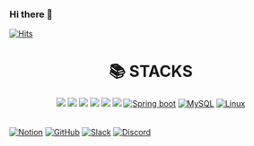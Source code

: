 ### Hi there 👋

[![Hits](https://hits.seeyoufarm.com/api/count/incr/badge.svg?url=https%3A%2F%2Fgithub.com%2Fthekim123%2F&count_bg=%2379C83D&title_bg=%23555555&icon=&icon_color=%23E7E7E7&title=hits&edge_flat=false)](https://hits.seeyoufarm.com)


<div align=center><h1>📚 STACKS</h1></div>
<div align=center> 
  <img src="https://img.shields.io/badge/java-007396?style=for-the-badge&logo=java&logoColor=white"> 
  <img src="https://img.shields.io/badge/spring-6DB33F?style=for-the-badge&logo=spring&logoColor=white"> 
  <img src="https://img.shields.io/badge/oracle-F80000?style=for-the-badge&logo=oracle&logoColor=white"> 
  <img src="https://img.shields.io/badge/mysql-4479A1?style=for-the-badge&logo=mysql&logoColor=white"> 
  <img src="https://img.shields.io/badge/mariaDB-003545?style=for-the-badge&logo=mariaDB&logoColor=white"> 
  <img src="https://img.shields.io/badge/mongoDB-47A248?style=for-the-badge&logo=MongoDB&logoColor=white">
   <a target="_blank" rel="noopener noreferrer nofollow" href="https://camo.githubusercontent.com/8f3d2babcbdb090dfb572b0809d740ba903be57be8990d016eb57db70944e236/68747470733a2f2f696d672e736869656c64732e696f2f62616467652f537072696e67426f6f742d3644423333462e7376673f267374796c653d666f722d7468652d6261646765266c6f676f3d537072696e67426f6f74266c6f676f436f6c6f723d7768697465"><img alt="Spring boot" src="https://camo.githubusercontent.com/8f3d2babcbdb090dfb572b0809d740ba903be57be8990d016eb57db70944e236/68747470733a2f2f696d672e736869656c64732e696f2f62616467652f537072696e67426f6f742d3644423333462e7376673f267374796c653d666f722d7468652d6261646765266c6f676f3d537072696e67426f6f74266c6f676f436f6c6f723d7768697465" data-canonical-src="https://img.shields.io/badge/SpringBoot-6DB33F.svg?&amp;style=for-the-badge&amp;logo=SpringBoot&amp;logoColor=white" style="max-width: 100%;"></a>
  <a target="_blank" rel="noopener noreferrer nofollow" href="https://camo.githubusercontent.com/9eee63f338a7f3a10d198d998e15d1127d2bb4959d276da8d0d748d3445e1885/68747470733a2f2f696d672e736869656c64732e696f2f62616467652f4d7953514c2d3434373941312e7376673f267374796c653d666f722d7468652d6261646765266c6f676f3d4d7953514c266c6f676f436f6c6f723d7768697465"><img alt="MySQL" src="https://camo.githubusercontent.com/9eee63f338a7f3a10d198d998e15d1127d2bb4959d276da8d0d748d3445e1885/68747470733a2f2f696d672e736869656c64732e696f2f62616467652f4d7953514c2d3434373941312e7376673f267374796c653d666f722d7468652d6261646765266c6f676f3d4d7953514c266c6f676f436f6c6f723d7768697465" data-canonical-src="https://img.shields.io/badge/MySQL-4479A1.svg?&amp;style=for-the-badge&amp;logo=MySQL&amp;logoColor=white" style="max-width: 100%;"></a> 
  <a target="_blank" rel="noopener noreferrer nofollow" href="https://camo.githubusercontent.com/a89d2c89158d88a7aec2f9afcc2a2cca6ab6c2e4587d27a09a3b4e1d812a8eb7/68747470733a2f2f696d672e736869656c64732e696f2f62616467652f4c696e75782d4643433632342e7376673f267374796c653d666f722d7468652d6261646765266c6f676f3d4c696e7578266c6f676f436f6c6f723d626c61636b"><img alt="Linux" src="https://camo.githubusercontent.com/a89d2c89158d88a7aec2f9afcc2a2cca6ab6c2e4587d27a09a3b4e1d812a8eb7/68747470733a2f2f696d672e736869656c64732e696f2f62616467652f4c696e75782d4643433632342e7376673f267374796c653d666f722d7468652d6261646765266c6f676f3d4c696e7578266c6f676f436f6c6f723d626c61636b" data-canonical-src="https://img.shields.io/badge/Linux-FCC624.svg?&amp;style=for-the-badge&amp;logo=Linux&amp;logoColor=black" style="max-width: 100%;"></a>
</div><br>
  
  <br>
  <a target="_blank" rel="noopener noreferrer nofollow" href="https://camo.githubusercontent.com/4979e45e10b9b975d406df3f809e7ae50d217cb8e7cde12d79b7986992ede2a8/68747470733a2f2f696d672e736869656c64732e696f2f62616467652f4e6f74696f6e2d3030303030302e7376673f267374796c653d666f722d7468652d6261646765266c6f676f3d4e6f74696f6e266c6f676f436f6c6f723d7768697465"><img alt="Notion" src="https://camo.githubusercontent.com/4979e45e10b9b975d406df3f809e7ae50d217cb8e7cde12d79b7986992ede2a8/68747470733a2f2f696d672e736869656c64732e696f2f62616467652f4e6f74696f6e2d3030303030302e7376673f267374796c653d666f722d7468652d6261646765266c6f676f3d4e6f74696f6e266c6f676f436f6c6f723d7768697465" data-canonical-src="https://img.shields.io/badge/Notion-000000.svg?&amp;style=for-the-badge&amp;logo=Notion&amp;logoColor=white" style="max-width: 100%;"></a>
<a target="_blank" rel="noopener noreferrer nofollow" href="https://camo.githubusercontent.com/442dda82940218cc39b71c97ae42c317d7548342a3aafa973fa72549c901419d/68747470733a2f2f696d672e736869656c64732e696f2f62616467652f4769744875622d3138313731372e7376673f267374796c653d666f722d7468652d6261646765266c6f676f3d476974487562266c6f676f436f6c6f723d7768697465"><img alt="GitHub" src="https://camo.githubusercontent.com/442dda82940218cc39b71c97ae42c317d7548342a3aafa973fa72549c901419d/68747470733a2f2f696d672e736869656c64732e696f2f62616467652f4769744875622d3138313731372e7376673f267374796c653d666f722d7468652d6261646765266c6f676f3d476974487562266c6f676f436f6c6f723d7768697465" data-canonical-src="https://img.shields.io/badge/GitHub-181717.svg?&amp;style=for-the-badge&amp;logo=GitHub&amp;logoColor=white" style="max-width: 100%;"></a>
<a target="_blank" rel="noopener noreferrer nofollow" href="https://camo.githubusercontent.com/eb94304ef4a81c2f06ed1d4c03e46ac9d94383b5c5b92cbb8e0a5822ad03e692/68747470733a2f2f696d672e736869656c64732e696f2f62616467652f536c61636b2d3441313534422e7376673f267374796c653d666f722d7468652d6261646765266c6f676f3d536c61636b266c6f676f436f6c6f723d7768697465"><img alt="Slack" src="https://camo.githubusercontent.com/eb94304ef4a81c2f06ed1d4c03e46ac9d94383b5c5b92cbb8e0a5822ad03e692/68747470733a2f2f696d672e736869656c64732e696f2f62616467652f536c61636b2d3441313534422e7376673f267374796c653d666f722d7468652d6261646765266c6f676f3d536c61636b266c6f676f436f6c6f723d7768697465" data-canonical-src="https://img.shields.io/badge/Slack-4A154B.svg?&amp;style=for-the-badge&amp;logo=Slack&amp;logoColor=white" style="max-width: 100%;"></a>
<a target="_blank" rel="noopener noreferrer nofollow" href="https://camo.githubusercontent.com/a75769b34964e02b9bc19ae876f049cd4ccdf0219006eeb9fa2b7f167a6ec282/68747470733a2f2f696d672e736869656c64732e696f2f62616467652f446973636f72642d3538363546322e7376673f267374796c653d666f722d7468652d6261646765266c6f676f3d446973636f7264266c6f676f436f6c6f723d7768697465"><img alt="Discord" src="https://camo.githubusercontent.com/a75769b34964e02b9bc19ae876f049cd4ccdf0219006eeb9fa2b7f167a6ec282/68747470733a2f2f696d672e736869656c64732e696f2f62616467652f446973636f72642d3538363546322e7376673f267374796c653d666f722d7468652d6261646765266c6f676f3d446973636f7264266c6f676f436f6c6f723d7768697465" data-canonical-src="https://img.shields.io/badge/Discord-5865F2.svg?&amp;style=for-the-badge&amp;logo=Discord&amp;logoColor=white" style="max-width: 100%;"></a>
</div>

<!--
**thekim123/thekim123** is a ✨ _special_ ✨ repository because its `README.md` (this file) appears on your GitHub profile.

Here are some ideas to get you started:

- 🔭 I’m currently working on ...
- 🌱 I’m currently learning ...
- 👯 I’m looking to collaborate on ...
- 🤔 I’m looking for help with ...
- 💬 Ask me about ...
- 📫 How to reach me: ...
- 😄 Pronouns: ...
- ⚡ Fun fact: ...
-->
